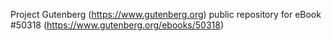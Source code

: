 Project Gutenberg (https://www.gutenberg.org) public repository for
eBook #50318 (https://www.gutenberg.org/ebooks/50318)
